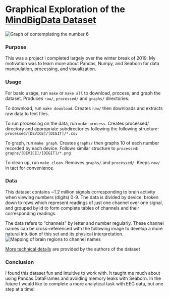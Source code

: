# Graphical Exploration of the [MindBigData Dataset](http://mindbigdata.com/opendb/index.html)
![Graph of contemplating the number 6](https://i.imgur.com/KQ3BkU4.png)
### Purpose
This was a project I completed largely over the winter break of 2019. My motivation was to learn more about Pandas, Numpy, and Seaborn for data manipulation, processing, and visualization. 

### Usage
For basic usage, run `make` or `make all` to download, process, and graph the dataset. Produces `raw/`, `processed/` and `graphs/` directories.

To download, run `make download`. Creates `raw/` then downloads and extracts raw data to text files.

To run processing on the data, run `make process`. Creates processed/ directory and appropriate subdirectories following the following structure: `processed/[DEVICE]/[DIGIT]/*.csv`

To graph, run `make graph`. Creates `graphs/` then graphs 10 of each number recorded by each device. Follows similar structure to `processed`: `graphs/[DEVICE]/[DIGIT]/*.png`

To clean up, run `make clean`. Removes `graphs/` and `processed/`. Keeps `raw/` in tact for convenience.

### Data
This dataset contains ~1.2 million signals corresponding to brain activity when viewing numbers (digits) 0-9. The data is divided by device, broken down to rows which represent readings of just one channel over one signal, and grouped by id to form complete tables of channels and their corresponding readings. 

The data refers to "channels" by letter and number regularly. These channel names can be cross-referenced with the following image to develop a more natural intuition of this set and its physical interpretation.
![Mapping of brain regions to channel names](http://mindbigdata.com/images/DavidVivancosBrainAreas10-20.png)

[More technical details](http://mindbigdata.com/opendb/index.html) are provided by the authors of the dataset
### Conclusion
I found this dataset fun and intuitive to work with. It taught me much about using Pandas DataFrames and avoiding memory leaks with Seaborn. In the future I would like to complete a more analytical task with EEG data, but one step at a time!
